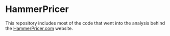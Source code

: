 HammerPricer
============

This repository includes most of the code that went into the analysis behind the [HammerPricer.com](http://HammerPricer.com) website. 

